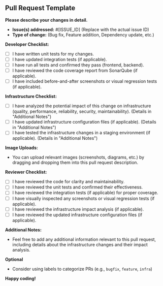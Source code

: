 ## Pull Request Template

**Please describe your changes in detail.**

* **Issue(s) addressed:** #[ISSUE_ID] (Replace with the actual issue ID)
* **Type of change:** (Bug fix, Feature addition, Dependency update, etc.)

**Developer Checklist:**

- [ ] I have written unit tests for my changes.
- [ ] I have updated integration tests (if applicable).
- [ ] I have run all tests and confirmed they pass (frontend, backend).
- [ ] I have reviewed the code coverage report from SonarQube (if applicable).
- [ ] I have included before-and-after screenshots or visual regression tests (if applicable).

**Infrastructure Checklist:**

- [ ] I have analyzed the potential impact of this change on infrastructure (quality, performance, reliability, security, maintainability). (Details in "Additional Notes")
- [ ] I have updated infrastructure configuration files (if applicable). (Details in "Additional Notes")
- [ ] I have tested the infrastructure changes in a staging environment (if applicable). (Details in "Additional Notes")

**Image Uploads:**

- You can upload relevant images (screenshots, diagrams, etc.) by dragging and dropping them into this pull request description.

**Reviewer Checklist:**

- [ ] I have reviewed the code for clarity and maintainability.
- [ ] I have reviewed the unit tests and confirmed their effectiveness.
- [ ] I have reviewed the integration tests (if applicable) for proper coverage.
- [ ] I have visually inspected any screenshots or visual regression tests (if applicable).
- [ ] I have reviewed the infrastructure impact analysis (if applicable).
- [ ] I have reviewed the updated infrastructure configuration files (if applicable).

**Additional Notes:**

* Feel free to add any additional information relevant to this pull request, including details about the infrastructure changes and their impact analysis.

**Optional**

* Consider using labels to categorize PRs (e.g., `bugfix`, `feature`, `infra`)

**Happy coding!**